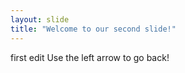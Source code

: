 ```yaml
---
layout: slide
title: "Welcome to our second slide!"
---
```

first edit
Use the left arrow to go back!
